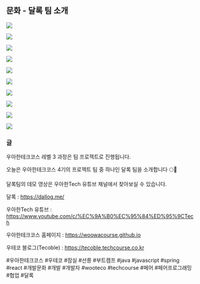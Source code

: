 ## 문화 - 달록 팀 소개


![](001.png)

![](002.png)

![](003.png)

![](004.png)

![](005.png)

![](006.png)

![](007.png)

![](008.png)

![](009.png)

![](010.png)

### 글

우아한테크코스 레벨 3 과정은 팀 프로젝트로 진행됩니다.

오늘은 우아한테크코스 4기의 프로젝트 팀 중 하나인 달록 팀을 소개합니다 🌕🌙

달록팀의 데모 영상은 우아한Tech 유튜브 채널에서 찾아보실 수 있습니다.

달록 : https://dallog.me/

우아한Tech 유튜브 : https://www.youtube.com/c/%EC%9A%B0%EC%95%84%ED%95%9CTech

우아한테크코스 홈페이지 : https://woowacourse.github.io

우테코 블로그(Tecoble) : https://tecoble.techcourse.co.kr

#우아한테크코스 #우테코 #잠실 #선릉 #부트캠프 #java #javascript #spring #react #개발문화 #개발 #개발자 #wooteco #techcourse #페어 #페어프로그래밍 #협업 #달록
